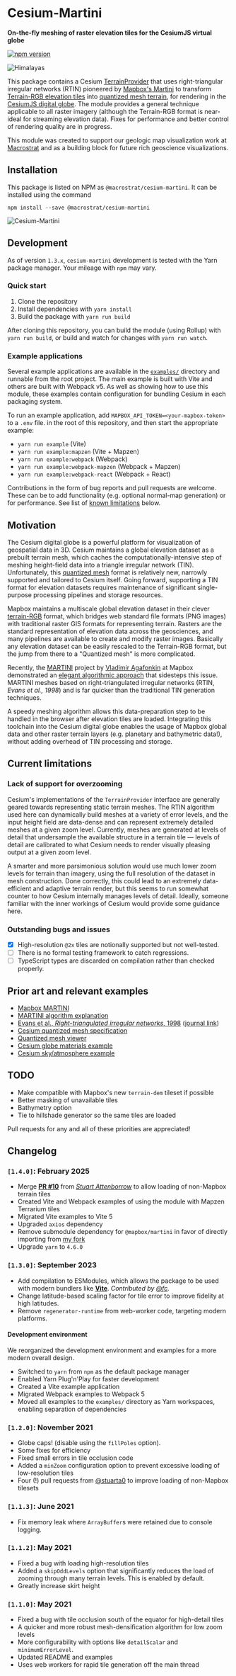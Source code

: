 # Cesium-Martini

**On-the-fly meshing of raster elevation tiles for the CesiumJS virtual globe**

[![npm version](https://badge.fury.io/js/@macrostrat%2Fcesium-martini.svg)](https://badge.fury.io/js/@macrostrat%2Fcesium-martini)

![Himalayas](/img/himalayas.jpg)

This package contains a Cesium
[TerrainProvider](https://cesium.com/docs/cesiumjs-ref-doc/TerrainProvider.html)
that uses right-triangular irregular networks (RTIN) pioneered by
[Mapbox's Martini](https://observablehq.com/@mourner/martin-real-time-rtin-terrain-mesh) to
transform [Terrain-RGB elevation tiles](https://blog.mapbox.com/global-elevation-data-6689f1d0ba65) into
[quantized mesh terrain](https://github.com/CesiumGS/quantized-mesh),
for rendering in the [CesiumJS digital globe](https://cesium.com).
The module provides a general technique applicable to all raster imagery
(although the Terrain-RGB format is near-ideal for streaming elevation data).
Fixes for performance and better control of rendering quality are in progress.

This module was created to support our geologic map visualization work
at [Macrostrat](https://macrostrat.org) and as a building block
for future rich geoscience visualizations.


## Installation

This package is listed on NPM as `@macrostrat/cesium-martini`. It can be installed
using the command

```
npm install --save @macrostrat/cesium-martini
```

![Cesium-Martini](/img/cesium-martini.png)

## Development

As of version `1.3.x`, `cesium-martini` development is tested with the Yarn package manager.
Your mileage with `npm` may vary.

### Quick start

1. Clone the repository
2. Install dependencies with `yarn install`
3. Build the package with `yarn run build`

After cloning this repository, you can build the module (using Rollup) with
`yarn run build`, or build and watch for changes with `yarn run watch`.

### Example applications

Several example applications are available in the [`examples/`](examples/) directory and runnable from the root project.
The main example is built with Vite and others are built with Webpack v5. As well as showing how to use this module,
these examples contain configuration for bundling Cesium in each packaging system.

To run an example application, add `MAPBOX_API_TOKEN=<your-mapbox-token>` to a `.env` file.
in the root of this repository, and then start the appropriate example:

- `yarn run example` (Vite)
- `yarn run example:mapzen` (Vite + Mapzen)
- `yarn run example:webpack` (Webpack)
- `yarn run example:webpack-mapzen` (Webpack + Mapzen)
- `yarn run example:webpack-react` (Webpack + React)

Contributions in the form of bug reports and pull requests are welcome.
These can be to add functionality (e.g. optional normal-map generation) or for
performance. See list of [known limitations](#current-known-limitations) below.

## Motivation

The Cesium digital globe is a powerful platform for visualization of geospatial
data in 3D. Cesium maintains a global elevation dataset as a prebuilt terrain mesh,
which caches the computationally-intensive step of meshing height-field data
into a triangle irregular network (TIN). Unfortunately, this
[quantized mesh](https://github.com/CesiumGS/quantized-mesh) format is relatively
new, narrowly supported and tailored to Cesium itself. Going forward, supporting
a TIN format for elevation datasets requires maintenance of significant single-purpose
processing pipelines and storage resources.

Mapbox maintains a multiscale global elevation dataset in their clever
[terrain-RGB](https://blog.mapbox.com/global-elevation-data-6689f1d0ba65)
format, which bridges web standard file formats (PNG images) with traditional raster GIS
formats for representing terrain. Rasters are the standard representation of elevation data across the
geosciences, and many pipelines are available to create and modify raster images.
Basically any elevation dataset can be easily rescaled to the Terrain-RGB
format, but the jump from there to a "Quantized mesh" is more complicated.

Recently, the [MARTINI](https://github.com/mapbox/martini) project by
[Vladimir Agafonkin](https://agafonkin.com/) at Mapbox demonstrated an
[elegant algorithmic approach](https://observablehq.com/@mourner/martin-real-time-rtin-terrain-mesh)
that sidesteps this issue.
MARTINI meshes based on right-triangulated irregular networks (RTIN, _Evans et al., 1998_)
and is far quicker than the traditional TIN generation techniques.

A speedy meshing algorithm allows this data-preparation step to be handled
in the browser after elevation tiles are loaded. Integrating this
toolchain into the Cesium digital globe enables the usage of Mapbox global
data and other raster terrain layers (e.g. planetary and bathymetric data!),
without adding overhead of TIN processing and storage.

## Current limitations

### Lack of support for overzooming

Cesium's implementations of the `TerrainProvider` interface are generally geared
towards representing static terrain meshes. The RTIN algorithm used here can
dynamically build meshes at a variety of error levels, and the input height
field are data-dense and can represent extremely detailed meshes at a given zoom level. Currently,
meshes are generated at levels of detail that undersample the available structure
in a terrain tile — levels of detail are calibrated to what Cesium needs to
render visually pleasing output at a given zoom level.

A smarter and more parsimonious solution would use much lower zoom levels
for terrain than imagery, using the full resolution of the dataset in
mesh construction. Done correctly, this could lead to an extremely
data-efficient and adaptive terrain render, but this seems to run somewhat
counter to how Cesium internally manages levels of detail. Ideally, someone familiar with the inner workings
of Cesium would provide some guidance here.

### Outstanding bugs and issues

- [x] High-resolution `@2x` tiles are notionally supported but not well-tested.
- [ ] There is no formal testing framework to catch regressions.
- [ ] TypeScript types are discarded on compilation rather than checked properly.

## Prior art and relevant examples

- [Mapbox MARTINI](https://github.com/mapbox/martini)
- [MARTINI algorithm explanation](https://observablehq.com/@mourner/martin-real-time-rtin-terrain-mesh)
- [Evans et al., _Right-triangulated irregular networks_, 1998](https://www.cs.ubc.ca/~will/papers/rtin.pdf)
  ([journal link](https://link.springer.com/article/10.1007/s00453-001-0006-x))
- [Cesium quantized mesh specification](https://github.com/CesiumGS/quantized-mesh)
- [Quantized mesh viewer](https://github.com/heremaps/quantized-mesh-viewer)
- [Cesium globe materials example](https://sandcastle.cesium.com/?src=Globe%20Materials.html)
- [Cesium sky/atmosphere example](https://sandcastle.cesium.com/?src=Sky%20Atmosphere.html)

## TODO

- Make compatible with Mapbox's new `terrain-dem` tileset if possible
- Better masking of unavailable tiles
- Bathymetry option
- Tie to hillshade generator so the same tiles are loaded

Pull requests for any and all of these priorities are appreciated!

## Changelog

### `[1.4.0]`: February 2025

- Merge [**PR #10**](https://github.com/davenquinn/cesium-martini/pull/10) from [*Stuart Attenborrow*](https://github.com/stuarta0) to allow loading of non-Mapbox terrain tiles
- Created Vite and Webpack examples of using the module with Mapzen Terrarium tiles
- Migrated Vite examples to Vite 5
- Upgraded `axios` dependency
- Remove submodule dependency for `@mapbox/martini` in favor of directly importing from [my fork](https://github.com/davenquinn/martini)
- Upgrade `yarn` to `4.6.0`

### `[1.3.0]`: September 2023

- Add compilation to ESModules, which allows the package to be used with modern bundlers like [**Vite**](https://vitejs.dev). *Contributed by [@fc](https://github.com/fc).*
- Change latitude-based scaling factor for tile error to improve fidelity at high latitudes.
- Remove `regenerator-runtime` from web-worker code, targeting modern platforms.

#### Development environment

We reorganized the development environment and examples for a more modern overall design.

- Switched to `yarn` from `npm` as the default package manager
- Enabled Yarn Plug'n'Play for faster development
- Created a Vite example application
- Migrated Webpack examples to Webpack 5
- Moved all examples to the `examples/` directory as Yarn workspaces, enabling
  separation of dependencies


### `[1.2.0]`: November 2021

- Globe caps! (disable using the `fillPoles` option).
- Some fixes for efficiency
- Fixed small errors in tile occlusion code
- Added a `minZoom` configuration option to prevent excessive loading of low-resolution tiles
- Four (!) pull requests from [@stuarta0](https://github.com/stuarta0) to improve loading of non-Mapbox tilesets


### `[1.1.3]`: June 2021

- Fix memory leak where `ArrayBuffer`s were retained due to console logging.

### `[1.1.2]`: May 2021

- Fixed a bug with loading high-resolution tiles
- Added a `skipOddLevels` option that significantly reduces the load of zooming through many terrain levels.
  This is enabled by default.
- Greatly increase skirt height

### `[1.1.0]`: May 2021

- Fixed a bug with tile occlusion south of the equator for high-detail tiles
- A quicker and more robust mesh-densification algorithm for low zoom levels
- More configurability with options like `detailScalar` and `minimumErrorLevel`.
- Updated README and examples
- Uses web workers for rapid tile generation off the main thread
